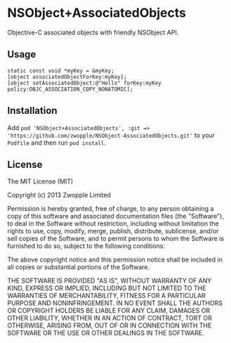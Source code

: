# NSObject+AssociatedObjects

Objective-C associated objects with friendly NSObject API.

## Usage

```
static const void *myKey = &myKey;
[object associatedObjectForKey:myKey];
[object setAssociatedObject:@"Hello" forKey:myKey policy:OBJC_ASSOCIATION_COPY_NONATOMIC];
```

## Installation

Add `pod 'NSObject+AssociatedObjects', :git => 'https://github.com/zwopple/NSObject-AssociatedObjects.git'` to your `Podfile` and then run `pod install`.

## License

The MIT License (MIT)

Copyright (c) 2013 Zwopple Limited

Permission is hereby granted, free of charge, to any person obtaining a copy of
this software and associated documentation files (the "Software"), to deal in
the Software without restriction, including without limitation the rights to
use, copy, modify, merge, publish, distribute, sublicense, and/or sell copies of
the Software, and to permit persons to whom the Software is furnished to do so,
subject to the following conditions:

The above copyright notice and this permission notice shall be included in all
copies or substantial portions of the Software.

THE SOFTWARE IS PROVIDED "AS IS", WITHOUT WARRANTY OF ANY KIND, EXPRESS OR
IMPLIED, INCLUDING BUT NOT LIMITED TO THE WARRANTIES OF MERCHANTABILITY, FITNESS
FOR A PARTICULAR PURPOSE AND NONINFRINGEMENT. IN NO EVENT SHALL THE AUTHORS OR
COPYRIGHT HOLDERS BE LIABLE FOR ANY CLAIM, DAMAGES OR OTHER LIABILITY, WHETHER
IN AN ACTION OF CONTRACT, TORT OR OTHERWISE, ARISING FROM, OUT OF OR IN
CONNECTION WITH THE SOFTWARE OR THE USE OR OTHER DEALINGS IN THE SOFTWARE.